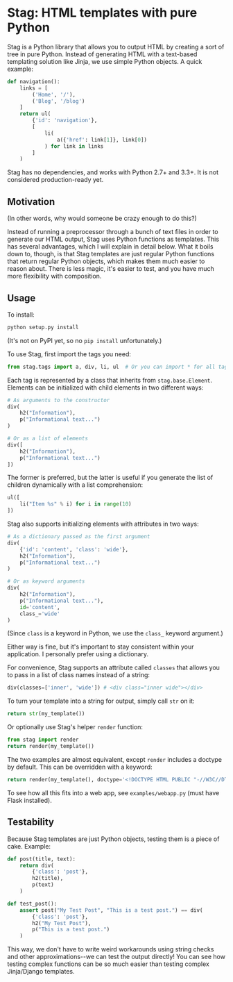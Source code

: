 Stag: HTML templates with pure Python
=====================================

Stag is a Python library that allows you to output HTML by creating a sort of tree in pure Python. Instead of generating HTML with a text-based templating solution like Jinja, we use simple Python objects. A quick example:

```python
def navigation():
    links = [
        ('Home', '/'),
        ('Blog', '/blog')
    ]
    return ul(
        {'id': 'navigation'},
        [
            li(
                a({'href': link[1]}, link[0])
            ) for link in links
        ]
    )
```

Stag has no dependencies, and works with Python 2.7+ and 3.3+. It is not considered production-ready yet.


Motivation
----------

(In other words, why would someone be crazy enough to do this?)

Instead of running a preprocessor through a bunch of text files in order to generate our HTML output, Stag uses Python functions as templates. This has several advantages, which I will explain in detail below. What it boils down to, though, is that Stag templates are just regular Python functions that return regular Python objects, which makes them much easier to reason about. There is less magic, it's easier to test, and you have much more flexibility with composition.


Usage
-----

To install:

```python
python setup.py install
```

(It's not on PyPI yet, so no `pip install` unfortunately.)

To use Stag, first import the tags you need:

```python
from stag.tags import a, div, li, ul  # Or you can import * for all tags
```

Each tag is represented by a class that inherits from `stag.base.Element`. Elements can be initialized with child elements in two different ways:

```python
# As arguments to the constructor
div(
    h2("Information"),
    p("Informational text...")
)

# Or as a list of elements
div([
    h2("Information"),
    p("Informational text...")
])
```

The former is preferred, but the latter is useful if you generate the list of children dynamically with a list comprehension:

```python
ul([
    li("Item %s" % i) for i in range(10)
])
```

Stag also supports initializing elements with attributes in two ways:

```python
# As a dictionary passed as the first argument
div(
    {'id': 'content', 'class': 'wide'},
    h2("Information"),
    p("Informational text...")
)

# Or as keyword arguments
div(
    h2("Information"),
    p("Informational text..."),
    id='content',
    class_='wide'
)
```

(Since `class` is a keyword in Python, we use the `class_` keyword argument.)

Either way is fine, but it's important to stay consistent within your application. I personally prefer using a dictionary.

For convenience, Stag supports an attribute called `classes` that allows you to pass in a list of class names instead of a string:

```python
div(classes=['inner', 'wide']) # <div class="inner wide"></div>
```

To turn your template into a string for output, simply call `str` on it:

```python
return str(my_template())
```

Or optionally use Stag's helper `render` function:

```python
from stag import render
return render(my_template())
```

The two examples are almost equivalent, except `render` includes a doctype by default. This can be overridden with a keyword:

```python
return render(my_template(), doctype='<!DOCTYPE HTML PUBLIC "-//W3C//DTD HTML 4.01//EN" "http://www.w3.org/TR/html4/strict.dtd">')
```

To see how all this fits into a web app, see `examples/webapp.py` (must have Flask installed).


Testability
-----------

Because Stag templates are just Python objects, testing them is a piece of cake. Example:

```python
def post(title, text):
    return div(
        {'class': 'post'},
        h2(title),
        p(text)
    )

def test_post():
    assert post("My Test Post", "This is a test post.") == div(
        {'class': 'post'},
        h2("My Test Post"),
        p("This is a test post.")
    )
```

This way, we don't have to write weird workarounds using string checks and other approximations--we can test the output directly! You can see how testing complex functions can be so much easier than testing complex Jinja/Django templates.

